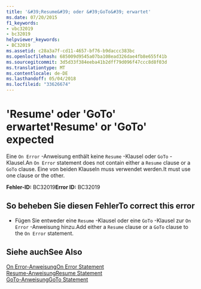 ```yaml
---
title: '&#39;Resume&#39; oder &#39;GoTo&#39; erwartet'
ms.date: 07/20/2015
f1_keywords:
- vbc32019
- bc32019
helpviewer_keywords:
- BC32019
ms.assetid: c28a3a7f-cd11-4657-bf76-b9daccc383bc
ms.openlocfilehash: 685009d9545a07ba108ead326dae4fb8e655f41b
ms.sourcegitcommit: 3d5d33f384eeba41b2dff79d096f47ccc8d8f03d
ms.translationtype: MT
ms.contentlocale: de-DE
ms.lasthandoff: 05/04/2018
ms.locfileid: "33626674"
---
```

# <a name="39resume39-or-39goto39-expected"></a><span data-ttu-id="2fc2a-102">&#39;Resume&#39; oder &#39;GoTo&#39; erwartet</span><span class="sxs-lookup"><span data-stu-id="2fc2a-102">&#39;Resume&#39; or &#39;GoTo&#39; expected</span></span>
<span data-ttu-id="2fc2a-103">Eine `On Error` -Anweisung enthält keine `Resume` -Klausel oder `GoTo` -Klausel.</span><span class="sxs-lookup"><span data-stu-id="2fc2a-103">An `On Error` statement does not contain either a `Resume` clause or a `GoTo` clause.</span></span> <span data-ttu-id="2fc2a-104">Eine von beiden Klauseln muss verwendet werden.</span><span class="sxs-lookup"><span data-stu-id="2fc2a-104">It must use one clause or the other.</span></span>  
  
 <span data-ttu-id="2fc2a-105">**Fehler-ID:** BC32019</span><span class="sxs-lookup"><span data-stu-id="2fc2a-105">**Error ID:** BC32019</span></span>  
  
## <a name="to-correct-this-error"></a><span data-ttu-id="2fc2a-106">So beheben Sie diesen Fehler</span><span class="sxs-lookup"><span data-stu-id="2fc2a-106">To correct this error</span></span>  
  
-   <span data-ttu-id="2fc2a-107">Fügen Sie entweder eine `Resume` -Klausel oder eine `GoTo` -Klausel zur `On Error` -Anweisung hinzu.</span><span class="sxs-lookup"><span data-stu-id="2fc2a-107">Add either a `Resume` clause or a `GoTo` clause to the `On Error` statement.</span></span>  
  
## <a name="see-also"></a><span data-ttu-id="2fc2a-108">Siehe auch</span><span class="sxs-lookup"><span data-stu-id="2fc2a-108">See Also</span></span>  
 [<span data-ttu-id="2fc2a-109">On Error-Anweisung</span><span class="sxs-lookup"><span data-stu-id="2fc2a-109">On Error Statement</span></span>](../../visual-basic/language-reference/statements/on-error-statement.md)  
 [<span data-ttu-id="2fc2a-110">Resume-Anweisung</span><span class="sxs-lookup"><span data-stu-id="2fc2a-110">Resume Statement</span></span>](../../visual-basic/language-reference/statements/resume-statement.md)  
 [<span data-ttu-id="2fc2a-111">GoTo-Anweisung</span><span class="sxs-lookup"><span data-stu-id="2fc2a-111">GoTo Statement</span></span>](../../visual-basic/language-reference/statements/goto-statement.md)
